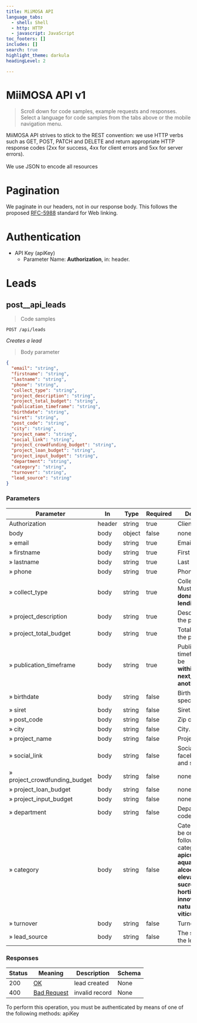 ```yaml
---
title: MiiMOSA API
language_tabs:
  - shell: Shell
  - http: HTTP
  - javascript: JavaScript
toc_footers: []
includes: []
search: true
highlight_theme: darkula
headingLevel: 2

---
```


<h1 id="MiiMOSA-API">MiiMOSA API v1</h1>

> Scroll down for code samples, example requests and responses. Select a language for code samples from the tabs above or the mobile navigation menu.

MiiMOSA API strives to stick to the REST convention: we use HTTP verbs such as GET, POST, PATCH and DELETE and return appropriate HTTP response codes (2xx for success, 4xx for client errors and 5xx for server errors).<br><br>We use JSON to encode all resources</p><h1 id="pagination">Pagination</h1><p>We paginate in our headers, not in our response body. This follows the proposed <a href="http://tools.ietf.org/html/rfc5988" rel="nofollow">RFC-5988</a> standard for Web linking.</p><p>

# Authentication

* API Key (apiKey)
    - Parameter Name: **Authorization**, in: header. 

<h1 id="MiiMOSA-API-Leads">Leads</h1>

## post__api_leads

> Code samples

`POST /api/leads`

*Creates a lead*

> Body parameter

```json
{
  "email": "string",
  "firstname": "string",
  "lastname": "string",
  "phone": "string",
  "collect_type": "string",
  "project_description": "string",
  "project_total_budget": "string",
  "publication_timeframe": "string",
  "birthdate": "string",
  "siret": "string",
  "post_code": "string",
  "city": "string",
  "project_name": "string",
  "social_link": "string",
  "project_crowdfunding_budget": "string",
  "project_loan_budget": "string",
  "project_input_budget": "string",
  "department": "string",
  "category": "string",
  "turnover": "string",
  "lead_source": "string"
}
```

<h3 id="post__api_leads-parameters">Parameters</h3>

|Parameter|In|Type|Required|Description|
|---|---|---|---|---|
|Authorization|header|string|true|Client API key|
|body|body|object|false|none|
|» email|body|string|true|Email address.|
|» firstname|body|string|true|First name.|
|» lastname|body|string|true|Last name.|
|» phone|body|string|true|Phone number.|
|» collect_type|body|string|true|Collect type. Must be <b>donation</b> or <b>lending</b>.|
|» project_description|body|string|true|Description of the project.|
|» project_total_budget|body|string|true|Total budget of the project.|
|» publication_timeframe|body|string|true|Publication timeframe. Must be <b>within_month</b>, <b>next_months</b> or <b>another_quarter</b>.|
|» birthdate|body|string|false|Birthdate. No specific format.|
|» siret|body|string|false|Siret.|
|» post_code|body|string|false|Zip code.|
|» city|body|string|false|City.|
|» project_name|body|string|false|Project name.|
|» social_link|body|string|false|Social link like facebook, twitter and so on.|
|» project_crowdfunding_budget|body|string|false|none|
|» project_loan_budget|body|string|false|none|
|» project_input_budget|body|string|false|none|
|» department|body|string|false|Department code|
|» category|body|string|false|Category. Must be on of the following categories: <b>apiculture</b> <b>aquaculture</b> <b>alcool</b> <b>soft</b> <b>elevage</b> <b>sale</b> <b>sucre</b> <b>horticulture</b> <b>innovation</b> <b>nature</b> <b>lait</b> <b>viticulture</b>.|
|» turnover|body|string|false|Turnover.|
|» lead_source|body|string|false|The source of the lead.|

<h3 id="post__api_leads-responses">Responses</h3>

|Status|Meaning|Description|Schema|
|---|---|---|---|
|200|[OK](https://tools.ietf.org/html/rfc7231#section-6.3.1)|lead created|None|
|400|[Bad Request](https://tools.ietf.org/html/rfc7231#section-6.5.1)|invalid record|None|

<aside class="warning">
To perform this operation, you must be authenticated by means of one of the following methods:
apiKey
</aside>

